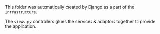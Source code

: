 This folder was automatically created by Django as a part of the `Infrastructure`.

The `views.py` controllers glues the services & adaptors together to provide the application.